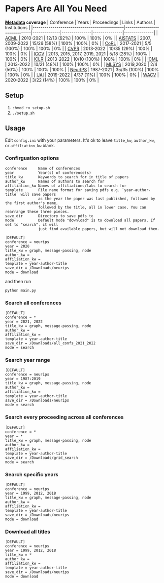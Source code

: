 # Papers Are All You Need


**[Metadata](https://github.com/ch3njust1n/conference_metadata) coverage**
|  Conference 	                               |  Years 	                  | Proceedings  | Links         | Authors       | Institutions  |
|----------------------------------------------|------------------------------|--------------|---------------|---------------|---------------|
|   [ACML](https://www.acml-conf.org/)         | 2010-2021                    | 12/13 (92%)  | 100%          | 100%          | 0%            |
|   [AISTATS](https://aistats.org/)            | 2007, 2009-2022              | 15/26 (58%)  | 100%          | 100%          | 0%            |
|   [CoRL](https://corl2022.org/)              | 2017-2021                    | 5/5   (100%) | 100%          | 100%          | 0%            |
|   [CVPR](https://www.thecvf.com/)            | 2013-2022                    | 10/35 (29%)  | 100%          | 100%          | 0%            |
|   [ICCV](https://www.thecvf.com/)            | 2013, 2015, 2017, 2019, 2021 | 5/18  (28%)  | 100%          | 100%          | 0%            |
|   [ICLR](https://iclr.cc/)                   | 2013-2022   	              | 10/10 (100%) | 100%          | 100%          | 0%            |
|   [ICML](https://icml.cc/)                   | 2013-2022	                  | 10/21 (48%)  | 100%          | 100%          | 0%            |
|   [MLSYS](https://proceedings.mlsys.org/)    | 2019,2020                    | 2/4   (50%)  | 100%          | 100%          | 100%          |
|   [NeurIPS](https://nips.cc/)	               | 1987-2021                    | 35/35 (100%) | 100%          | 100%          | 0%            |
|   [UAI](https://www.auai.org/)               | 2019-2022                    | 4/37  (11%)  | 100%          | 100%          | 0%            |
|   [WACV](https://www.thecvf.com/)            | 2020-2022                    | 3/22  (14%)  | 100%          | 100%          | 0%            | 


## Setup

1. `chmod +x setup.sh`
2. `./setup.sh`


## Usage

Edit `config.ini` with your parameters. It's ok to leave `title_kw`, `author_kw`, or `affiliation_kw` blank.


### Confirguation options

```
conference     Name of conferences
year           Year(s) of conference(s)
title_kw       Keywords to search for in title of papers
author_kw      Names of authors to search for
affiliation_kw Names of affiliations/labs to search for
template       File name format for saving pdfs e.g. `year-author-title` will save papers 
               as the year the paper was last published, followed by the first author's name, 
               followed by the title, all in lower case. You can rearrange these three pieces.
save_dir       Directory to save pdfs to
mode           Default mode "download" is to download all papers. If set to "search", it will 
               just find available papers, but will not download them.
```

```
[DEFAULT]
conference = neurips
year = 2020
title_kw = graph, message-passing, node
author_kw = 
affiliation_kw = 
template = year-author-title
save_dir = /Downloads/neurips
mode = download
```
and then run

`python main.py`

### Search all conferences
```
[DEFAULT]
conference = *
year = 2021, 2022
title_kw = graph, message-passing, node
author_kw = 
affiliation_kw = 
template = year-author-title
save_dir = /Downloads/all_confs_2021_2022
mode = search
```

### Search year range
```
[DEFAULT]
conference = neurips
year = 1987:2019
title_kw = graph, message-passing, node
author_kw = 
affiliation_kw = 
template = year-author-title
save_dir = /Downloads/neurips
mode = search
```

### Search every proceeding across all conferences
```
[DEFAULT]
conference = *
year = *
title_kw = graph, message-passing, node
author_kw = 
affiliation_kw = 
template = year-author-title
save_dir = /Downloads/grid_search
mode = search
```

### Search specific years
```
[DEFAULT]
conference = neurips
year = 1999, 2012, 2018
title_kw = graph, message-passing, node
author_kw = 
affiliation_kw = 
template = year-author-title
save_dir = /Downloads/neurips
mode = download
```

### Download all titles
```
[DEFAULT]
conference = neurips
year = 1999, 2012, 2018
title_kw = *
author_kw = 
affiliation_kw = 
template = year-author-title
save_dir = /Downloads/neurips
mode = download
```